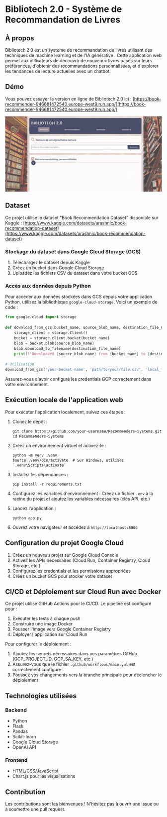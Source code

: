 # Bibliotech 2.0 - Système de Recommandation de Livres

## À propos

Bibliotech 2.0 est un système de recommandation de livres utilisant des techniques de machine learning et de l'IA générative . Cette application web permet aux utilisateurs de découvrir de nouveaux livres basés sur leurs préférences, d'obtenir des recommandations personnalisées, et d'explorer les tendances de lecture actuelles avec un  chatbot.

## Démo

Vous pouvez essayer la version en ligne de Bibliotech 2.0 ici : [https://book-recommender-946681472540.europe-west9.run.app/](https://book-recommender-946681472540.europe-west9.run.app/)

![Démonstration de Bibliotech 2.0](biblio.png)


## Dataset

Ce projet utilise le dataset "Book Recommendation Dataset" disponible sur Kaggle : [https://www.kaggle.com/datasets/arashnic/book-recommendation-dataset](https://www.kaggle.com/datasets/arashnic/book-recommendation-dataset)

### Stockage du dataset dans Google Cloud Storage (GCS)

1. Téléchargez le dataset depuis Kaggle
2. Créez un bucket dans Google Cloud Storage
3. Uploadez les fichiers CSV du dataset dans votre bucket GCS

### Accès aux données depuis Python

Pour accéder aux données stockées dans GCS depuis votre application Python, utilisez la bibliothèque `google-cloud-storage`. Voici un exemple de code :

```python
from google.cloud import storage

def download_from_gcs(bucket_name, source_blob_name, destination_file_name):
    storage_client = storage.Client()
    bucket = storage_client.bucket(bucket_name)
    blob = bucket.blob(source_blob_name)
    blob.download_to_filename(destination_file_name)
    print(f"Downloaded {source_blob_name} from {bucket_name} to {destination_file_name}.")

# Utilisation
download_from_gcs('your-bucket-name', 'path/to/your/file.csv', 'local_file.csv')
```

Assurez-vous d'avoir configuré les credentials GCP correctement dans votre environnement.

## Exécution locale de l'application web

Pour exécuter l'application localement, suivez ces étapes :

1. Clonez le dépôt :
   ```
   git clone https://github.com/your-username/Recommenders-Systems.git
   cd Recommenders-Systems
   ```

2. Créez un environnement virtuel et activez-le :
   ```
   python -m venv .venv
   source .venv/bin/activate  # Sur Windows, utilisez `.venv\Scripts\activate`
   ```

3. Installez les dépendances :
   ```
   pip install -r requirements.txt
   ```

4. Configurez les variables d'environnement :
   Créez un fichier `.env` à la racine du projet et ajoutez les variables nécessaires (clés API, etc.)

5. Lancez l'application :
   ```
   python app.py
   ```

6. Ouvrez votre navigateur et accédez à `http://localhost:8000`

## Configuration du projet Google Cloud

1. Créez un nouveau projet sur Google Cloud Console
2. Activez les APIs nécessaires (Cloud Run, Container Registry, Cloud Storage, etc.)
3. Configurez les credentials et les permissions appropriées
4. Créez un bucket GCS pour stocker votre dataset

## CI/CD et Déploiement sur Cloud Run avec Docker

Ce projet utilise GitHub Actions pour le CI/CD. Le pipeline est configuré pour :

1. Exécuter les tests à chaque push
2. Construire une image Docker
3. Pousser l'image vers Google Container Registry
4. Déployer l'application sur Cloud Run

Pour configurer le déploiement :

1. Ajoutez les secrets nécessaires dans vos paramètres GitHub (GCP_PROJECT_ID, GCP_SA_KEY, etc.)
2. Assurez-vous que le fichier `.github/workflows/main.yml` est correctement configuré
3. Poussez vos changements vers la branche principale pour déclencher le déploiement

## Technologies utilisées

### Backend
- Python
- Flask
- Pandas
- Scikit-learn
- Google Cloud Storage
- OpenAI API

### Frontend
- HTML/CSS/JavaScript
- Chart.js pour les visualisations

## Contribution

Les contributions sont les bienvenues ! N'hésitez pas à ouvrir une issue ou à soumettre une pull request.
